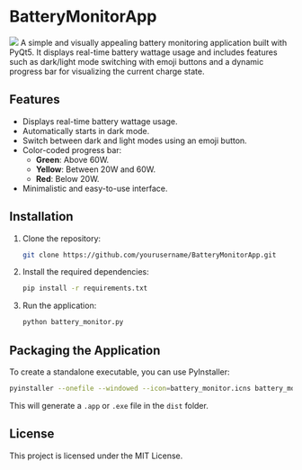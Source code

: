 
# BatteryMonitorApp

![](https://github.com/gergosofalvi/OSXBatteryMonitorApp/battery_monitor.gif)
A simple and visually appealing battery monitoring application built with PyQt5. It displays real-time battery wattage usage and includes features such as dark/light mode switching with emoji buttons and a dynamic progress bar for visualizing the current charge state.

## Features

- Displays real-time battery wattage usage.
- Automatically starts in dark mode.
- Switch between dark and light modes using an emoji button.
- Color-coded progress bar:
  - **Green**: Above 60W.
  - **Yellow**: Between 20W and 60W.
  - **Red**: Below 20W.
- Minimalistic and easy-to-use interface.

## Installation

1. Clone the repository:
   ```bash
   git clone https://github.com/yourusername/BatteryMonitorApp.git
   ```

2. Install the required dependencies:
   ```bash
   pip install -r requirements.txt
   ```

3. Run the application:
   ```bash
   python battery_monitor.py
   ```

## Packaging the Application

To create a standalone executable, you can use PyInstaller:

```bash
pyinstaller --onefile --windowed --icon=battery_monitor.icns battery_monitor.py
```

This will generate a `.app` or `.exe` file in the `dist` folder.

## License

This project is licensed under the MIT License.
